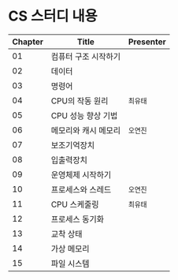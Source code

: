 # CS 스터디 내용
| Chapter | Title                | Presenter |
| ------- | -------------------- | --------- |
| 01      | 컴퓨터 구조 시작하기 |           |
| 02      | 데이터               |           |
| 03      | 명령어               |           |
| 04      | CPU의 작동 원리      | `최유태`  |
| 05      | CPU 성능 향상 기법   |           |
| 06      | 메모리와 캐시 메모리 | `오연진`  |
| 07      | 보조기억장치         |           |
| 08      | 입출력장치           |           |
| 09      | 운영체제 시작하기    |           |
| 10      | 프로세스와 스레드    | `오연진`  |
| 11      | CPU 스케줄링         | `최유태`  |
| 12      | 프로세스 동기화      |           |
| 13      | 교착 상태            |           |
| 14      | 가상 메모리          |           |
| 15      | 파일 시스템          |           |

